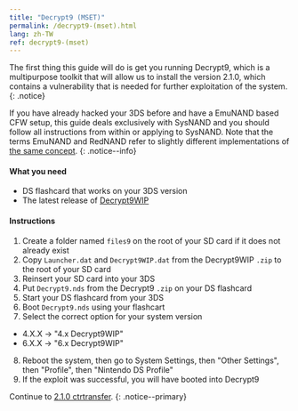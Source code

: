```yaml
---
title: "Decrypt9 (MSET)"
permalink: /decrypt9-(mset).html
lang: zh-TW
ref: decrypt9-(mset)
---
```


The first thing this guide will do is get you running Decrypt9, which is a multipurpose toolkit that will allow us to install the version 2.1.0, which contains a vulnerability that is needed for further exploitation of the system.
{: .notice}

If you have already hacked your 3DS before and have a EmuNAND based CFW setup, this guide deals exclusively with SysNAND and you should follow all instructions from within or applying to SysNAND. Note that the terms EmuNAND and RedNAND refer to slightly different implementations of [the same concept](http://3dbrew.org/wiki/NAND_Redirection).
{: .notice--info}

#### What you need

* DS flashcard that works on your 3DS version
* The latest release of [Decrypt9WIP](https://github.com/d0k3/Decrypt9WIP/releases/)

#### Instructions

1. Create a folder named `files9` on the root of your SD card if it does not already exist
2. Copy `Launcher.dat` and `Decrypt9WIP.dat` from the Decrypt9WIP `.zip` to the root of your SD card
3. Reinsert your SD card into your 3DS
4. Put `Decrypt9.nds` from the Decrypt9 `.zip` on your DS flashcard
5. Start your DS flashcard from your 3DS
6. Boot `Decrypt9.nds` using your flashcart
7. Select the correct option for your system version
  + 4.X.X -> "4.x Decrypt9WIP"
  + 6.X.X -> "6.x Decrypt9WIP"
8. Reboot the system, then go to System Settings, then "Other Settings", then "Profile", then "Nintendo DS Profile"
9. If the exploit was successful, you will have booted into Decrypt9

Continue to [2.1.0 ctrtransfer](2.1.0-ctrtransfer).
{: .notice--primary}
